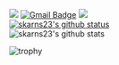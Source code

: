 <a href="https://github.com/skarns23" target="_blank"><img src="https://img.shields.io/badge/Github-181717?style=flat-square&logo=GitHub&logoColor=white"/></a> 
[![Gmail Badge](https://img.shields.io/badge/Gmail-d14836?style=flat-square&logo=Gmail&logoColor=white&link=mailto:skarns23@gmail.com)](mailto:skarns23@gmail.com)
<a href="https://www.instagram.com/_naaaaaaaaaaaaam/" target="_blank"><img src="https://img.shields.io/badge/instagram-E4405F?style=flat-square&logo=Instagram&logoColor=white"/></a>  
[![skarns23's github status](https://github-readme-stats.vercel.app/api/top-langs/?username=skarns23&show_icons=true&hide_border=true&title_color=004386&icon_color=004386&layout=compact)](https://github.com/skarns23)   
![skarns23's github stats](https://github-readme-stats.vercel.app/api?username=skarns23&show_icons=true)


![trophy](https://github-profile-trophy.vercel.app/?username=skarns23)

<!--
**skarns23/skarns23** is a ✨ _special_ ✨ repository because its `README.md` (this file) appears on your GitHub profile.

Here are some ideas to get you started:

- 🔭 I’m currently working on ...
- 🌱 I’m currently learning ...
- 👯 I’m looking to collaborate on ...
- 🤔 I’m looking for help with ...
- 💬 Ask me about ...
- 📫 How to reach me: ...
- 😄 Pronouns: ...
- ⚡ Fun fact: ...
-->
